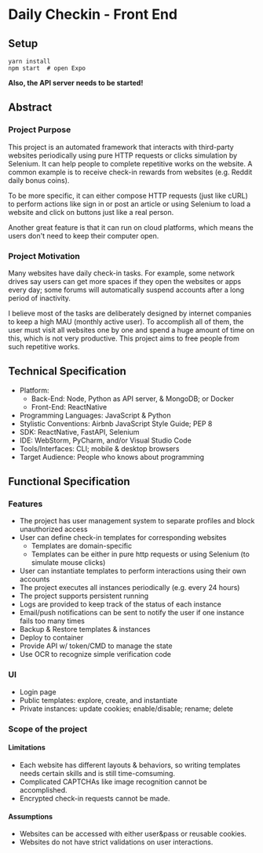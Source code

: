 # Daily Checkin - Front End

## Setup

```shell
yarn install
npm start  # open Expo
```

**Also, the API server needs to be started!**





## Abstract
### Project Purpose
This project is an automated framework that interacts with third-party websites periodically using pure HTTP requests or clicks simulation by Selenium. It can help people to complete repetitive works on the website. A common example is to receive check-in rewards from websites (e.g. Reddit daily bonus coins).

To be more specific, it can either compose HTTP requests (just like cURL) to perform actions like sign in or post an article or using Selenium to load a website and click on buttons just like a real person.

Another great feature is that it can run on cloud platforms, which means the users don't need to keep their computer open.

### Project Motivation
Many websites have daily check-in tasks. For example, some network drives say users can get more spaces if they open the websites or apps every day; some forums will automatically suspend accounts after a long period of inactivity.

I believe most of the tasks are deliberately designed by internet companies to keep a high MAU (monthly active user). To accomplish all of them, the user must visit all websites one by one and spend a huge amount of time on this, which is not very productive. This project aims to free people from such repetitive works.

## Technical Specification
- Platform:
    - Back-End: Node, Python as API server, & MongoDB; or Docker
    - Front-End: ReactNative
- Programming Languages: JavaScript & Python
- Stylistic Conventions: Airbnb JavaScript Style Guide; PEP 8
- SDK: ReactNative, FastAPI, Selenium
- IDE: WebStorm, PyCharm, and/or Visual Studio Code
- Tools/Interfaces: CLI; mobile & desktop browsers
- Target Audience: People who knows about programming

## Functional Specification
### Features
- The project has user management system to separate profiles and block unauthorized access
- User can define check-in templates for corresponding websites
    - Templates are domain-specific
    - Templates can be either in pure http requests or using Selenium (to simulate mouse clicks)
- User can instantiate templates to perform interactions using their own accounts
- The project executes all instances periodically (e.g. every 24 hours)
- The project supports persistent running
- Logs are provided to keep track of the status of each instance
- Email/push notifications can be sent to notify the user if one instance fails too many times
- Backup & Restore templates & instances
- Deploy to container
- Provide API w/ token/CMD to manage the state
- Use OCR to recognize simple verification code

### UI
- Login page
- Public templates: explore, create, and instantiate
- Private instances: update cookies; enable/disable; rename; delete

### Scope of the project
#### Limitations
- Each website has different layouts & behaviors, so writing templates needs certain skills and is still time-comsuming.
- Complicated CAPTCHAs like image recognition cannot be accomplished.
- Encrypted check-in requests cannot be made.
#### Assumptions
- Websites can be accessed with either user&pass or reusable cookies.
- Websites do not have strict validations on user interactions.
